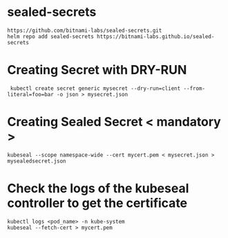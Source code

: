 # sealed-secrets
```
https://github.com/bitnami-labs/sealed-secrets.git
helm repo add sealed-secrets https://bitnami-labs.github.io/sealed-secrets
```
# Creating Secret with DRY-RUN
```
 kubectl create secret generic mysecret --dry-run=client --from-literal=foo=bar -o json > mysecret.json
```
# Creating Sealed Secret < mandatory > 
```
kubeseal --scope namespace-wide --cert mycert.pem < mysecret.json > mysealedsecret.json
```
# Check the logs of the kubeseal controller to get the certificate
```
kubectl logs <pod_name> -n kube-system
kubeseal --fetch-cert > mycert.pem
```
